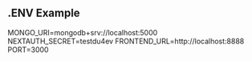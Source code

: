 ## .ENV Example

MONGO_URI=mongodb+srv://localhost:5000
NEXTAUTH_SECRET=testdu4ev
FRONTEND_URL=http://localhost:8888
PORT=3000
